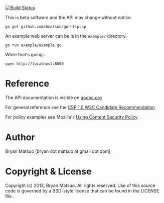 [godoc.org]: http://godoc.org/github.com/bmatsuo/go-httpcsp/

[![Build Status](https://travis-ci.org/bmatsuo/go-httpcsp.png?branch=master)](https://travis-ci.org/bmatsuo/go-httpcsp)

This is beta software and the API may change without notice.

    go get github.com/bmatsuo/go-httpcsp

An example web server can be is in the `example/` directory.

    go run example/example.go

While that's going...

    open http://localhost:8000

Reference
=========

The API documentation is visible on [godoc.org][godoc.org]

For general reference see the
[CSP 1.0 W3C Candidate Recommendation](http://www.w3.org/TR/CSP).

For policy examples see Mozilla's
[Using Content Security Policy](https://developer.mozilla.org/en-US/docs/Security/CSP/Using_Content_Security_Policy).

Author
======

Bryan Matsuo [bryan dot matsuo at gmail dot com]

Copyright & License
===================

Copyright (c) 2013, Bryan Matsuo.
All rights reserved.
Use of this source code is governed by a BSD-style license that can be
found in the LICENSE file.
